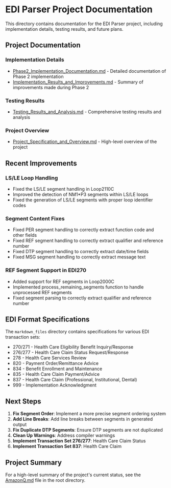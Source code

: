 # EDI Parser Project Documentation

This directory contains documentation for the EDI Parser project, including implementation details, testing results, and future plans.

## Project Documentation

### Implementation Details
- [Phase2_Implementation_Documentation.md](Phase2_Implementation_Documentation.md) - Detailed documentation of Phase 2 implementation
- [Implementation_Results_and_Improvements.md](Implementation_Results_and_Improvements.md) - Summary of improvements made during Phase 2

### Testing Results
- [Testing_Results_and_Analysis.md](Testing_Results_and_Analysis.md) - Comprehensive testing results and analysis

### Project Overview
- [Project_Specification_and_Overview.md](Project_Specification_and_Overview.md) - High-level overview of the project

## Recent Improvements

### LS/LE Loop Handling
- Fixed the LS/LE segment handling in Loop2110C
- Improved the detection of NM1*P3 segments within LS/LE loops
- Fixed the generation of LS/LE segments with proper loop identifier codes

### Segment Content Fixes
- Fixed PER segment handling to correctly extract function code and other fields
- Fixed REF segment handling to correctly extract qualifier and reference number
- Fixed DTP segment handling to correctly extract date/time fields
- Fixed MSG segment handling to correctly extract message text

### REF Segment Support in EDI270
- Added support for REF segments in Loop2000C
- Implemented process_remaining_segments function to handle unprocessed REF segments
- Fixed segment parsing to correctly extract qualifier and reference number

## EDI Format Specifications
The `markdown_files` directory contains specifications for various EDI transaction sets:
- 270/271 - Health Care Eligibility Benefit Inquiry/Response
- 276/277 - Health Care Claim Status Request/Response
- 278 - Health Care Services Review
- 820 - Payment Order/Remittance Advice
- 834 - Benefit Enrollment and Maintenance
- 835 - Health Care Claim Payment/Advice
- 837 - Health Care Claim (Professional, Institutional, Dental)
- 999 - Implementation Acknowledgment

## Next Steps
1. **Fix Segment Order**: Implement a more precise segment ordering system
2. **Add Line Breaks**: Add line breaks between segments in generated output
3. **Fix Duplicate DTP Segments**: Ensure DTP segments are not duplicated
4. **Clean Up Warnings**: Address compiler warnings
5. **Implement Transaction Set 276/277**: Health Care Claim Status
6. **Implement Transaction Set 837**: Health Care Claim

## Project Summary
For a high-level summary of the project's current status, see the [AmazonQ.md](../AmazonQ.md) file in the root directory.
